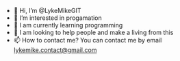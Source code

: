 - 👋 Hi, I’m @LykeMikeGIT
- 👀 I’m interested in progamation 
- 🌱 I am currently learning programming
- 💞️ I am looking to help people and make a living from this
- 📫 How to contact me? You can contact me by email lykemike.contact@gmail.com

<!---
LykeMikeGIT/LykeMikeGIT is a ✨ special ✨ repository because its `README.md` (this file) appears on your GitHub profile.
You can click the Preview link to take a look at your changes.
--->
